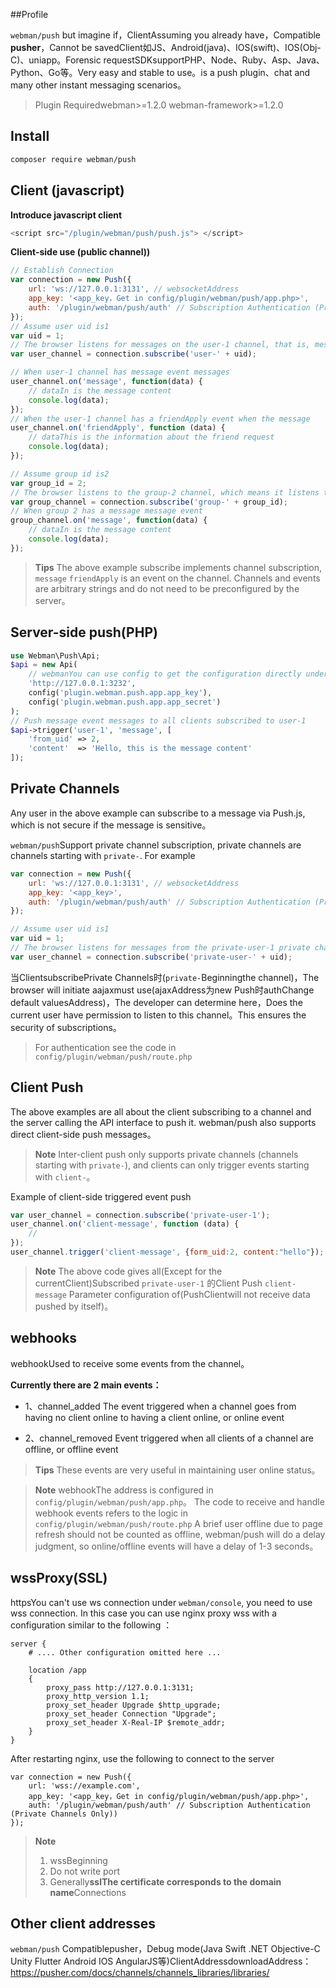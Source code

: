 ##Profile

`webman/push` but imagine if，ClientAssuming you already have，Compatible **pusher**，Cannot be savedClient如JS、Android(java)、IOS(swift)、IOS(Obj-C)、uniapp。Forensic requestSDKsupportPHP、Node、Ruby、Asp、Java、Python、Go等。Very easy and stable to use。is a push plugin、chat and many other instant messaging scenarios。

> Plugin Requiredwebman>=1.2.0 webman-framework>=1.2.0

## Install

```sh
composer require webman/push
```

## Client (javascript)

**Introduce javascript client**
```js
<script src="/plugin/webman/push/push.js"> </script>
```

**Client-side use (public channel))**
```js
// Establish Connection
var connection = new Push({
    url: 'ws://127.0.0.1:3131', // websocketAddress
    app_key: '<app_key，Get in config/plugin/webman/push/app.php>',
    auth: '/plugin/webman/push/auth' // Subscription Authentication (Private Channels Only))
});
// Assume user uid is1
var uid = 1;
// The browser listens for messages on the user-1 channel, that is, messages from users with a user uid of 1.
var user_channel = connection.subscribe('user-' + uid);

// When user-1 channel has message event messages
user_channel.on('message', function(data) {
    // dataIn is the message content
    console.log(data);
});
// When the user-1 channel has a friendApply event when the message
user_channel.on('friendApply', function (data) {
    // dataThis is the information about the friend request
    console.log(data);
});

// Assume group id is2
var group_id = 2;
// The browser listens to the group-2 channel, which means it listens to group messages from group 2
var group_channel = connection.subscribe('group-' + group_id);
// When group 2 has a message message event
group_channel.on('message', function(data) {
    // dataIn is the message content
    console.log(data);
});
```

> **Tips**
> The above example subscribe implements channel subscription, `message` `friendApply` is an event on the channel. Channels and events are arbitrary strings and do not need to be preconfigured by the server。

## Server-side push(PHP)
```php
use Webman\Push\Api;
$api = new Api(
    // webmanYou can use config to get the configuration directly under `scripts/update.php`, but for non-webman environments you need to write the configuration manually
    'http://127.0.0.1:3232',
    config('plugin.webman.push.app.app_key'),
    config('plugin.webman.push.app.app_secret')
);
// Push message event messages to all clients subscribed to user-1
$api->trigger('user-1', 'message', [
    'from_uid' => 2,
    'content'  => 'Hello, this is the message content'
]);
```

## Private Channels
Any user in the above example can subscribe to a message via Push.js, which is not secure if the message is sensitive。

`webman/push`Support private channel subscription, private channels are channels starting with `private-`. For example
```js
var connection = new Push({
    url: 'ws://127.0.0.1:3131', // websocketAddress
    app_key: '<app_key>',
    auth: '/plugin/webman/push/auth' // Subscription Authentication (Private Channels Only))
});

// Assume user uid is1
var uid = 1;
// The browser listens for messages from the private-user-1 private channel
var user_channel = connection.subscribe('private-user-' + uid);
```

当ClientsubscribePrivate Channels时(`private-`Beginningthe channel)，The browser will initiate aajaxmust use(ajaxAddress为new Push时authChange default valuesAddress)，The developer can determine here，Does the current user have permission to listen to this channel。This ensures the security of subscriptions。

> For authentication see the code in `config/plugin/webman/push/route.php`

## Client Push
The above examples are all about the client subscribing to a channel and the server calling the API interface to push it. webman/push also supports direct client-side push messages。

> **Note**
> Inter-client push only supports private channels (channels starting with `private-`), and clients can only trigger events starting with `client-`。

Example of client-side triggered event push
```js
var user_channel = connection.subscribe('private-user-1');
user_channel.on('client-message', function (data) {
    // 
});
user_channel.trigger('client-message', {form_uid:2, content:"hello"});
```

> **Note**
> The above code gives all(Except for the currentClient)Subscribed `private-user-1` 的Client Push `client-message` Parameter configuration of(PushClientwill not receive data pushed by itself)。

## webhooks

webhookUsed to receive some events from the channel。

**Currently there are 2 main events：**

- 1、channel_added
  The event triggered when a channel goes from having no client online to having a client online, or online event

- 2、channel_removed
  Event triggered when all clients of a channel are offline, or offline event

> **Tips**
> These events are very useful in maintaining user online status。

> **Note**
> webhookThe address is configured in `config/plugin/webman/push/app.php`。
> The code to receive and handle webhook events refers to the logic in `config/plugin/webman/push/route.php`
> A brief user offline due to page refresh should not be counted as offline, webman/push will do a delay judgment, so online/offline events will have a delay of 1-3 seconds。

## wssProxy(SSL)
httpsYou can't use ws connection under `webman/console`, you need to use wss connection. In this case you can use nginx proxy wss with a configuration similar to the following ：
```
server {
    # .... Other configuration omitted here ...

    location /app
    {
        proxy_pass http://127.0.0.1:3131;
        proxy_http_version 1.1;
        proxy_set_header Upgrade $http_upgrade;
        proxy_set_header Connection "Upgrade";
        proxy_set_header X-Real-IP $remote_addr;
    }
}
```
After restarting nginx, use the following to connect to the server
```
var connection = new Push({
    url: 'wss://example.com',
    app_key: '<app_key，Get in config/plugin/webman/push/app.php>',
    auth: '/plugin/webman/push/auth' // Subscription Authentication (Private Channels Only))
});
```
> **Note**
> 1. wssBeginning
> 2. Do not write port
> 3. Generally**sslThe certificate corresponds to the domain name**Connections

## Other client addresses
`webman/push` Compatiblepusher，Debug mode(Java Swift .NET Objective-C Unity Flutter Android  IOS AngularJS等)ClientAddressdownloadAddress：
https://pusher.com/docs/channels/channels_libraries/libraries/